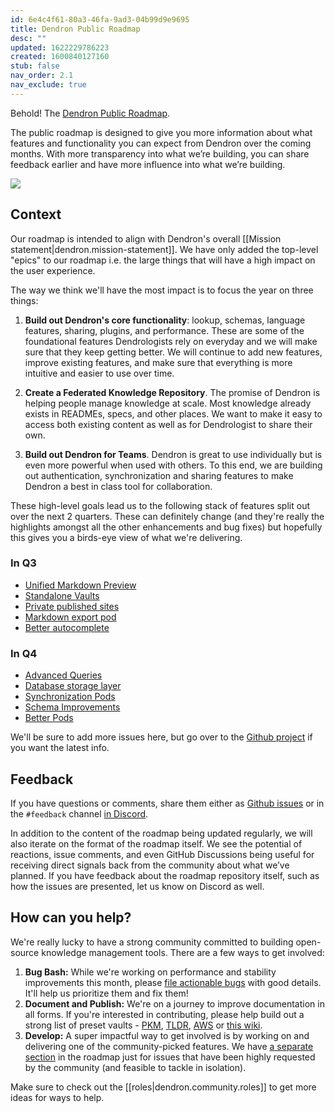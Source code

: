```yaml
---
id: 6e4c4f61-80a3-46fa-9ad3-04b99d9e9695
title: Dendron Public Roadmap
desc: ""
updated: 1622229786223
created: 1600840127160
stub: false
nav_order: 2.1
nav_exclude: true
---
```


Behold! The [Dendron Public Roadmap](https://github.com/orgs/dendronhq/projects/1).

The public roadmap is designed to give you more information about what features and functionality you can expect from Dendron over the coming months. With more transparency into what we’re building, you can share feedback earlier and have more influence into what we’re building.

![](/assets/images/2021-05-29-00-38-50.png)

## Context

Our roadmap is intended to align with Dendron's overall [[Mission statement|dendron.mission-statement]]. We have only added the top-level "epics" to our roadmap i.e. the large things that will have a high impact on the user experience.

The way we think we'll have the most impact is to focus the year on three things:

1. **Build out Dendron's core functionality**: lookup, schemas, language features, sharing, plugins, and performance. These are some of the foundational features Dendrologists rely on everyday and we will make sure that they keep getting better. We will continue to add new features, improve existing features, and make sure that everything is more intuitive and easier to use over time.

2. **Create a Federated Knowledge Repository**. The promise of Dendron is helping people manage knowledge at scale. Most knowledge already exists in READMEs, specs, and other places. We want to make it easy to access both existing content as well as for Dendrologist to share their own.

3. **Build out Dendron for Teams**. Dendron is great to use individually but is even more powerful when used with others. To this end, we are building out authentication, synchronization and sharing features to make Dendron a best in class tool for collaboration.

These high-level goals lead us to the following stack of features split out over the next 2 quarters. These can definitely change (and they're really the highlights amongst all the other enhancements and bug fixes) but hopefully this gives you a birds-eye view of what we're delivering.

### In Q3

-   [Unified Markdown Preview](https://github.com/dendronhq/dendron/issues/643)
-   [Standalone Vaults](https://github.com/dendronhq/dendron/issues/41)
-   [Private published sites](https://github.com/dendronhq/dendron/issues/758)
-   [Markdown export pod](https://github.com/dendronhq/dendron/issues/541)
-   [Better autocomplete](https://github.com/dendronhq/dendron/issues/663)

### In Q4

-   [Advanced Queries](https://github.com/dendronhq/dendron/issues/159)
-   [Database storage layer](https://github.com/dendronhq/dendron/issues/759)
-   [Synchronization Pods](https://github.com/dendronhq/dendron/issues/732)
-   [Schema Improvements](https://github.com/dendronhq/dendron/issues/712)
-   [Better Pods](https://github.com/dendronhq/dendron/issues/701)

We'll be sure to add more issues here, but go over to the [Github project](https://github.com/orgs/dendronhq/projects/1) if you want the latest info.

## Feedback

If you have questions or comments, share them either as [Github issues](https://github.com/dendronhq/dendron/issues/new/choose) or in the `#feedback` channel [in Discord](https://discord.gg/xrKTUStHNZ).

In addition to the content of the roadmap being updated regularly, we will also iterate on the format of the roadmap itself. We see the potential of reactions, issue comments, and even GitHub Discussions being useful for receiving direct signals back from the community about what we’ve planned. If you have feedback about the roadmap repository itself, such as how the issues are presented, let us know on Discord as well.

## How can you help?

We're really lucky to have a strong community committed to building open-source knowledge management tools. There are a few ways to get involved:

1. **Bug Bash:** While we're working on performance and stability improvements this month, please [file actionable bugs](https://github.com/dendronhq/dendron/issues/new?assignees=&labels=&template=bug_report.md&title=) with good details. It'll help us prioritize them and fix them!
2. **Document and Publish:** We're on a journey to improve documentation in all forms. If you're interested in contributing, please help build out a strong list of preset vaults - [PKM](https://pkm.dendron.so/), [TLDR](https://tldr.dendron.so/), [AWS](https://aws.dendron.so/) or [this wiki](https://wiki.dendron.so/).
3. **Develop:** A super impactful way to get involved is by working on and delivering one of the community-picked features. We have [a separate section](https://github.com/orgs/dendronhq/projects/1#column-13569288) in the roadmap just for issues that have been highly requested by the community (and feasible to tackle in isolation).

Make sure to check out the [[roles|dendron.community.roles]] to get more ideas for ways to help.

